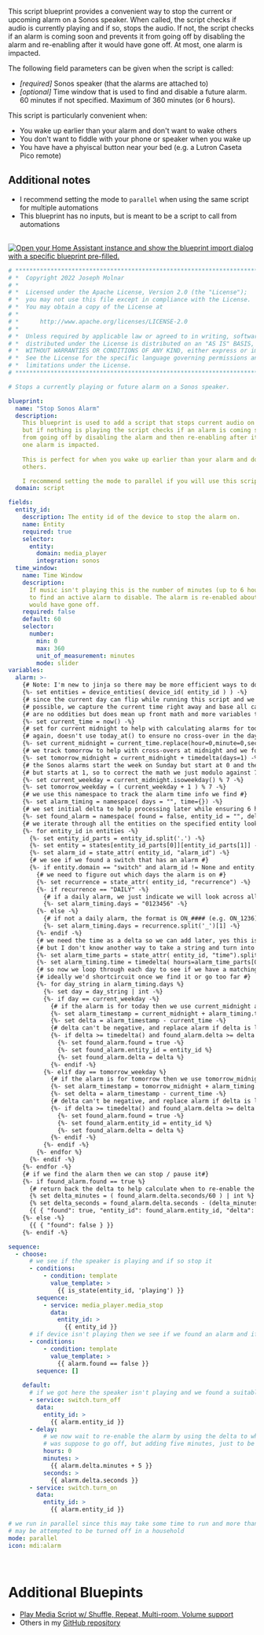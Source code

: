 This script blueprint provides a convenient way to stop the current or upcoming 
alarm on a Sonos speaker. When called, the script checks if audio is currently 
playing and if so, stops the audio. If not, the script checks if an alarm is coming soon 
and prevents it from going off by disabling the alarm and re-enabling after it
would have gone off. At most, one alarm is impacted.

The following field parameters can be given when the script is called:
* _[required]_ Sonos speaker (that the alarms are attached to)
* _[optional]_ Time window that is used to find and disable a future alarm. 60 minutes if not specified. Maximum of 360 minutes (or 6 hours).

This script is particularly convenient when:
* You wake up earlier than your alarm and don't want to wake others
* You don't want to fiddle with your phone or speaker when you wake up
* You have have a phyiscal button near your bed (e.g. a Lutron Caseta Pico remote)

## Additional notes ##

* I recommend setting the mode to `parallel` when using the same script for multiple automations
* This blueprint has no inputs, but is meant to be a script to call from automations  
&nbsp;

[![Open your Home Assistant instance and show the blueprint import dialog with a specific blueprint pre-filled.](https://my.home-assistant.io/badges/blueprint_import.svg)](https://my.home-assistant.io/redirect/blueprint_import/?blueprint_url=https%3A%2F%2Fgithub.com%2FTalvish%2Fhome-assistant-blueprints%2Fblob%2Fmain%2Fscript%2Fstop_sonos_alarm.yaml)

````yaml
# ***************************************************************************
# *  Copyright 2022 Joseph Molnar
# *
# *  Licensed under the Apache License, Version 2.0 (the "License");
# *  you may not use this file except in compliance with the License.
# *  You may obtain a copy of the License at
# *
# *      http://www.apache.org/licenses/LICENSE-2.0
# *
# *  Unless required by applicable law or agreed to in writing, software
# *  distributed under the License is distributed on an "AS IS" BASIS,
# *  WITHOUT WARRANTIES OR CONDITIONS OF ANY KIND, either express or implied.
# *  See the License for the specific language governing permissions and
# *  limitations under the License.
# ***************************************************************************

# Stops a currently playing or future alarm on a Sonos speaker.

blueprint:
  name: "Stop Sonos Alarm"
  description:
    This blueprint is used to add a script that stops current audio on the specified Sonos speaker 
    but if nothing is playing the script checks if an alarm is coming soon and if so, prevents it 
    from going off by disabling the alarm and then re-enabling after it would have gone off. Only 
    one alarm is impacted. 
    
    This is perfect for when you wake up earlier than your alarm and don't want the alarm to wake 
    others. 

    I recommend setting the mode to parallel if you will use this script on more than one speaker.
  domain: script

fields:
  entity_id:
    description: The entity id of the device to stop the alarm on.
    name: Entity
    required: true
    selector:
      entity:
        domain: media_player
        integration: sonos
  time_window:
    name: Time Window
    description:
      If music isn't playing this is the number of minutes (up to 6 hours) the script will look forward
      to find an active alarm to disable. The alarm is re-enabled about 5 minutes after the time it
      would have gone off.
    required: false
    default: 60
    selector:
      number:
        min: 0
        max: 360
        unit_of_measurement: minutes
        mode: slider
variables:
  alarm: >-
    {# Note: I'm new to jinja so there may be more efficient ways to do this...if so, contact me #}
    {%- set entities = device_entities( device_id( entity_id ) ) -%}
    {# since the current day can flip while running this script and we want this as accurate as #}
    {# possible, we capture the current time right away and base all calculations on it so there #}
    {# are no oddities but does mean up front math and more variables to use later #}
    {%- set current_time = now() -%}
    {# set for current midnight to help with calculating alarms for today below #}
    {# again, doesn't use today_at() to ensure no cross-over in the day during execution #}
    {%- set current_midnight = current_time.replace(hour=0,minute=0,second=0,microsecond=0) %} 
    {# we track tomorrow to help with cross-overs at midnight and we force no more than 4 hours for future alarm #}
    {%- set tomorrow_midnight = current_midnight + timedelta(days=1) -%} 
    {# the Sonos alarms start the week on Sunday but start at 0 and the ISO week starts on Monday #}
    {# but starts at 1, so to correct the math we just modulo against 7 #}
    {%- set current_weekday = current_midnight.isoweekday() % 7 -%}
    {%- set tomorrow_weekday = ( current_weekday + 1 ) % 7 -%}
    {# we use this namespace to track the alarm time info we find #}
    {%- set alarm_timing = namespace( days = "", time={}) -%}
    {# we set initial delta to help processing later while ensuring 6 hour cap and 60 minutes if no time_window #}    
    {%- set found_alarm = namespace( found = false, entity_id = "", delta = timedelta(minutes=60 if time_window is undefined else 360 if time_window > 360 else time_window )) -%} 
    {# we iterate through all the entities on the specified entity looking for alarms #}
    {%- for entity_id in entities -%}
      {%- set entity_id_parts = entity_id.split('.') -%}
      {%- set entity = states[entity_id_parts[0]][entity_id_parts[1]] -%}
      {%- set alarm_id = state_attr( entity_id, "alarm_id") -%}
      {# we see if we found a switch that has an alarm #}
      {%- if entity.domain == "switch" and alarm_id != None and entity.state == "on" -%}
        {# we need to figure out which days the alarm is on #}
        {%- set recurrence = state_attr( entity_id, "recurrence") -%}
        {%- if recurrence == "DAILY" -%}
          {# if a daily alarm, we just indicate we will look across all the days #}
          {%- set alarm_timing.days = "0123456" -%}
        {%- else -%}
          {# if not a daily alarm, the format is ON_#### (e.g. ON_1236), where ### are numbers of the weekdays #}
          {%- set alarm_timing.days = recurrence.split('_')[1] -%}
        {%- endif -%}
        {# we need the time as a delta so we can add later, yes this is hefty work #}
        {# but I don't know another way to take a string and turn into a timedelta #}
        {%- set alarm_time_parts = state_attr( entity_id, "time").split(':') -%}
        {%- set alarm_timing.time = timedelta( hours=alarm_time_parts[0] | int, minutes=alarm_time_parts[1] | int ) -%}
        {# so now we loop through each day to see if we have a matching alarm #}
        {# ideally we'd shortcircuit once we find it or go too far #}
        {%- for day_string in alarm_timing.days %}
          {%- set day = day_string | int -%}
          {%- if day == current_weekday -%}
            {# if the alarm is for today then we use current_midnight as a basis for time comparison #}
            {%- set alarm_timestamp = current_midnight + alarm_timing.time-%}
            {%- set delta = alarm_timestamp - current_time -%}
            {# delta can't be negative, and replace alarm if delta is less than the last found (which includes never found) #}
            {%- if delta >= timedelta() and found_alarm.delta >= delta -%}
              {%- set found_alarm.found = true -%}
              {%- set found_alarm.entity_id = entity_id %}
              {%- set found_alarm.delta = delta %}
            {%- endif -%}
          {%- elif day == tomorrow_weekday %}
            {# if the alarm is for tomorrow then we use tomorrow_midnight as a basis for time comparison #}
            {%- set alarm_timestamp = tomorrow_midnight + alarm_timing.time-%}
            {%- set delta = alarm_timestamp - current_time -%}
            {# delta can't be negative, and replace alarm if delta is less than the last found (which includes never found) #}
            {%- if delta >= timedelta() and found_alarm.delta >= delta -%}
              {%- set found_alarm.found = true -%}
              {%- set found_alarm.entity_id = entity_id %}
              {%- set found_alarm.delta = delta %}
            {%- endif -%}
          {%- endif -%}
        {%- endfor %}
      {%- endif -%}
    {%- endfor -%}
    {# if we find the alarm then we can stop / pause it#}
    {%- if found_alarm.found == true %}
      {# return back the delta to help calculate when to re-enable the alarm, yes missing microseconds, but close enough #}
      {% set delta_minutes = ( found_alarm.delta.seconds/60 ) | int %}
      {% set delta_seconds = found_alarm.delta.seconds - (delta_minutes * 60) %}
      {{ { "found": true, "entity_id": found_alarm.entity_id, "delta": { "minutes": delta_minutes, "seconds" : delta_seconds } } }}
    {%- else -%}
      {{ { "found": false } }}
    {%- endif -%}

sequence:
  - choose:
      # we see if the speaker is playing and if so stop it
      - conditions:
          - condition: template
            value_template: >
              {{ is_state(entity_id, 'playing') }}
        sequence:
          - service: media_player.media_stop
            data:
              entity_id: >
                {{ entity_id }}
      # if device isn't playing then we see if we found an alarm and if not, do nothing
      - conditions:
          - condition: template
            value_template: >
              {{ alarm.found == false }}
        sequence: []
                  
    default:
      # if we got here the speaker isn't playing and we found a suitable alarm
      - service: switch.turn_off
        data:
          entity_id: >
            {{ alarm.entity_id }}
      - delay:
          # we now wait to re-enable the alarm by using the delta to when the alarm
          # was suppose to go off, but adding five minutes, just to be safe
          hours: 0
          minutes: >
            {{ alarm.delta.minutes + 5 }} 
          seconds: >
            {{ alarm.delta.seconds }} 
      - service: switch.turn_on
        data:
          entity_id: >
            {{ alarm.entity_id }}

# we run in parallel since this may take some time to run and more than one alarm
# may be attempted to be turned off in a household
mode: parallel
icon: mdi:alarm
````
&nbsp;
# Additional Bluepints #
* [Play Media Script w/ Shuffle, Repeat, Multi-room, Volume support](https://community.home-assistant.io/t/play-media-script-w-shuffle-repeat-multi-room-volume-support/415234)
* Others in my [GitHub repository](https://github.com/Talvish/home-assistant-blueprints)
